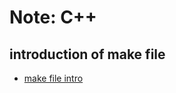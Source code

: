 # Note: C++ 

## introduction of make file
- [make file intro](https://stackoverflow.com/questions/2481269/how-to-make-a-simple-c-makefile?answertab=votes#tab-top)